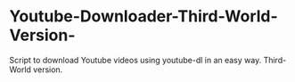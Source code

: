 # Youtube-Downloader-Third-World-Version-
Script to download Youtube videos using youtube-dl in an easy way. Third-World version.
